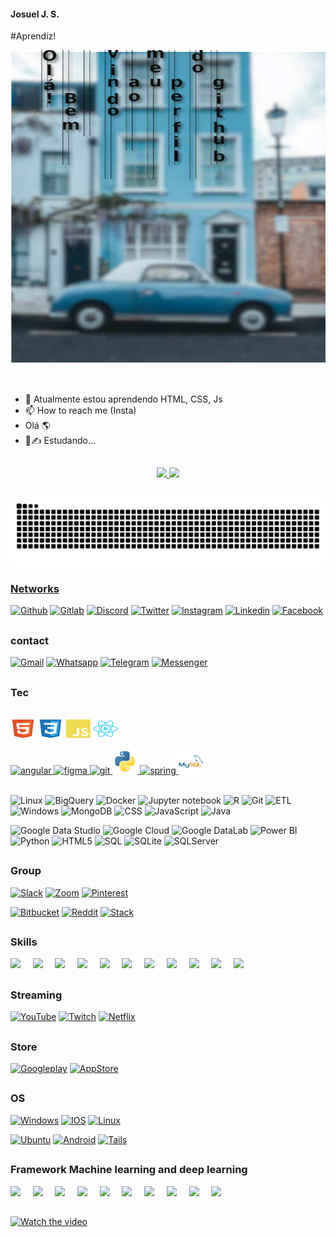 #### Josuel J. S.
#Aprendiz!

<div align="left">
<img height="500em" width="600em" src= "https://github.com/jojs74/jojs74/blob/main/fa2_gi.jpg.jpg">
</div>
</br>

##

- 👀  Atualmente estou aprendendo HTML, CSS, Js
- 📫 How to reach me (Insta)</br>
- Olá 🌎
- 💭✍ Estudando... 
 
##

<div align="center">
 
  <a href="https://github.com/jojs74">
  <img height="150em"  src="https://github-readme-stats.vercel.app/api?username=jojs74&show_icons=true&theme=dracula&include_all_commits=true&count_private=true"/>
  <img height="150em"  src="https://github-readme-stats.vercel.app/api/top-langs/?username=jojs74&layout=compact&langs_count=7&theme=dracula"/>
</div>

 ##
 
 ![Snake animation](https://github.com/jojs74/jojs74/blob/output/github-contribution-grid-snake.svg)

### Networks

 [![Github](https://img.shields.io/badge/GitHub-100000?style=for-the-badge&logo=github&logoColor=white)](https://github.com/)
 [![Gitlab](https://img.shields.io/badge/GitLab-330F63?style=for-the-badge&logo=gitlab&logoColor=white)](https://gitlab.com/users/sign_in)
 [![Discord](https://img.shields.io/badge/Discord-7289DA?style=for-the-badge&logo=discord&logoColor=white)](https://discord.com/)
[![Twitter](https://img.shields.io/badge/Twitter-1DA1F2?style=for-the-badge&logo=twitter&logoColor=white)](https://twitter.com/josephf_23)
[![Instagram](https://img.shields.io/badge/Instagram-E4405F?style=for-the-badge&logo=instagram&logoColor=white)](https://www.instagram.com/job._23/)
[![Linkedin](https://img.shields.io/badge/LinkedIn-0077B5?style=for-the-badge&logo=linkedin&logoColor=white)](https://br.linkedin.com/)
[![Facebook](https://img.shields.io/badge/Facebook-1877F2?style=for-the-badge&logo=facebook&logoColor=white)](https://pt-br.facebook.com/)

##

### contact

 [![Gmail](https://img.shields.io/badge/Gmail-D14836?style=for-the-badge&logo=gmail&logoColor=white)](https://www.google.com/gmail)
 [![Whatsapp](https://img.shields.io/badge/WhatsApp-25D366?style=for-the-badge&logo=whatsapp&logoColor=white)](https://www.whatsapp.com/?lang=pt_br)
 [![Telegram](https://img.shields.io/badge/Telegram-2CA5E0?style=for-the-badge&logo=telegram&logoColor=white)](https://web.telegram.org/)
 [![Messenger](https://img.shields.io/badge/Messenger-00B2FF?style=for-the-badge&logo=messenger&logoColor=white)](https://www.messenger.com/)


##

### Tec

 <div style="display: inline_block"></br>
  
   <img align="center" alt="jojs74-HTML" height="30" width="40" src="https://raw.githubusercontent.com/devicons/devicon/master/icons/html5/html5-original.svg">
   <img align="center" alt="jojs74-CSS" height="30" width="40" src="https://raw.githubusercontent.com/devicons/devicon/master/icons/css3/css3-original.svg">
   <img align="center" alt="jojs74-Js" height="30" width="40" src="https://raw.githubusercontent.com/devicons/devicon/master/icons/javascript/javascript-plain.svg">
   <img align="center" alt="jojs74-React" height="30" width="40" src="https://raw.githubusercontent.com/devicons/devicon/master/icons/react/react-original.svg">
   </br>
   </br>
   <a href="https://angular.io" target="_blank"> <img src="https://angular.io/assets/images/logos/angular/angular.svg" alt="angular" width="40" height="40"/> </a>
   <a href="https://www.figma.com/" target="_blank"> <img src="https://www.vectorlogo.zone/logos/figma/figma-icon.svg" alt="figma" width="40" height="40"/> </a> 
   <a href="https://git-scm.com/" target="_blank"> <img src="https://www.vectorlogo.zone/logos/git-scm/git-scm-icon.svg" alt="git" width="40" height="40"/> </a>
   <a href="https://www.python.org" target="_blank"> <img src="https://raw.githubusercontent.com/devicons/devicon/master/icons/python/python-original.svg" alt="python"       width="40" height="40"/> </a> <a href="https://spring.io/" target="_blank"> <img src="https://www.vectorlogo.zone/logos/springio/springio-icon.svg" alt="spring" width="40" height="40"/> </a>
   <a href="https://www.mysql.com/" target="_blank"> <img src="https://raw.githubusercontent.com/devicons/devicon/master/icons/mysql/mysql-original-wordmark.svg" alt="mysql"      width="40" height="40"/> </a>
</div>

</br>

![Linux](https://img.shields.io/badge/-Linux-black?style=flat-square&logo=linux)
![BigQuery](https://img.shields.io/badge/BigQuery-black?style=flat-square&logo=BigQuery)
![Docker](https://img.shields.io/badge/-Docker-black?style=flat-square&logo=docker)
![Jupyter notebook](https://img.shields.io/badge/Jupyternotebook-black?style=flat-square&logo=Jupyternotebook)
![R](https://img.shields.io/badge/-R-black?style=flat-square&logo=r&logoColor=darkblue)
![Git](https://img.shields.io/badge/-Git-black?style=flat-square&logo=git)
![ETL](https://img.shields.io/badge/-ETL-black?style=flat-square&logo=ETL)
![Windows](https://img.shields.io/badge/-Windows-black?style=flat-square&logo=windows)
![MongoDB](https://img.shields.io/badge/-MongoDB-black?style=flat-square&logo=MongoDB)
![CSS](https://img.shields.io/badge/-CSS-black?style=flat-square&logo=CSS)
![JavaScript](https://img.shields.io/badge/-JavaScript-black?style=flat-square&logo=JavaScript)
![Java](https://img.shields.io/badge/-Java-black?style=flat-square&logo=Java)

![Google Data Studio](https://img.shields.io/badge/-GoogleDataStudio-black?style=flat-square&logo=google)
![Google Cloud](https://img.shields.io/badge/GoogleCloud-black?style=flat-square&logo=google-cloud)
![Google DataLab](https://img.shields.io/badge/DataLab-black?style=flat-square&logo=google-DataLab)
![Power BI](https://img.shields.io/badge/-PowerBI-black?style=flat-square&logo=microsoft&logoColor=yellow)
![Python](https://img.shields.io/badge/-Python-black?style=flat-square&logo=python)
![HTML5](https://img.shields.io/badge/-HTML5-black?style=flat-square&logo=HTML5)
![SQL](https://img.shields.io/badge/-SQL-black?style=flat-square&logo=SQL)
![SQLite](https://img.shields.io/badge/-SQLite-black?style=flat-square&logo=SQLite)
![SQLServer](https://img.shields.io/badge/-SQLServer-black?style=flat-square&logo=SQL_Server)


##

### Group


 [![Slack](	https://img.shields.io/badge/Slack-4A154B?style=for-the-badge&logo=slack&logoColor=white)](https://slack.com/intl/pt-br/)
 [![Zoom](https://img.shields.io/badge/Zoom-2D8CFF?style=for-the-badge&logo=zoom&logoColor=white)](https://zoom.us/download)
 [![Pinterest](https://aleen42.github.io/badges/src/pinterest.svg)](https://br.pinterest.com/)

 [![Bitbucket](https://img.shields.io/badge/Bitbucket-330F63?style=for-the-badge&logo=bitbucket&logoColor=white)](https://bitbucket.org/)
 [![Reddit](https://aleen42.github.io/badges/src/reddit.svg)](https://www.reddit.com/)
 [![Stack](	https://aleen42.github.io/badges/src/stackexchange.svg)](https://portuguese.stackexchange.com/)

##
### Skills
<img src="https://img.shields.io/badge/Visual-Studio-blue?style=for-the-badge&logo=Visual-Studio&logoColor=white" />&nbsp;&nbsp;&nbsp;&nbsp;
<img src="https://img.shields.io/badge/Google-Cloud-blue?style=for-the-badge&logo=Google_Cloud&logoColor=white" />&nbsp;&nbsp;&nbsp;&nbsp;
<img src="https://img.shields.io/badge/Datalab-blue?style=for-the-badge&logo=Data-lab&logoColor=white" />&nbsp;&nbsp;&nbsp;&nbsp;
<img src="https://img.shields.io/badge/IBM-IBM Cloud-blue?style=for-the-badge&logo=IBM-CloudlogoColor=white" />&nbsp;&nbsp;&nbsp;&nbsp;
<img src="https://img.shields.io/badge/MLflow-blue?style=for-the-badge&logo=MLflow&logoColor=blue" />&nbsp;&nbsp;&nbsp;&nbsp;
<img src="https://img.shields.io/badge/IBM-Watson-blue?style=for-the-badge&logo=IBM-WatsonlogoColor=white" />&nbsp;&nbsp;&nbsp;&nbsp;
<img src="https://img.shields.io/badge/Azure-Machine-learningblue?style=for-the-badge&logo=Azure-Machine-learninglogoColor=white" />&nbsp;&nbsp;&nbsp;&nbsp;
<img src="https://img.shields.io/badge/Editor-VSCode-blue?style=for-the-badge&logo=visual-studio-code&logoColor=white" />&nbsp;&nbsp;&nbsp;&nbsp;
<img src="https://img.shields.io/badge/Google-Colab-blue?style=for-the-badge&logo=Google_Colab&logoColor=white" />&nbsp;&nbsp;&nbsp;&nbsp;
<img src="https://img.shields.io/badge/BigQuery-blue?style=for-the-badge&logo=Big-Query&logoColor=white" />&nbsp;&nbsp;&nbsp;&nbsp;
<img src="https://img.shields.io/badge/Azure-blue?style=for-the-badge&logo=AzurelogoColor=white" />

 ##
### Streaming
[![YouTube](https://img.shields.io/badge/YouTube-FF0000?style=for-the-badge&logo=youtube&logoColor=white)](https://www.youtube.com/)
[![Twitch](https://img.shields.io/badge/Twitch-9146FF?style=for-the-badge&logo=twitch&logoColor=white)](https://www.twitch.tv/)
[![Netflix](https://img.shields.io/badge/Netflix-E50914?style=for-the-badge&logo=netflix&logoColor=white)](https://www.netflix.com/br/)

 ##
### Store
  [![Googleplay](https://img.shields.io/badge/Google_Play-414141?style=for-the-badge&logo=google-play&logoColor=white)](https://play.google.com/store?hl=pt_BR&gl=US)
  [![AppStore](https://img.shields.io/badge/App_Store-0D96F6?style=for-the-badge&logo=app-store&logoColor=white)](https://www.apple.com/br/app-store/)
  
  ##
 ### OS
 [![Windows](https://img.shields.io/badge/Windows-0078D6?style=for-the-badge&logo=windows&logoColor=white)](https://www.microsoft.com/pt-br/windows/)
 [![IOS](https://img.shields.io/badge/iOS-000000?style=for-the-badge&logo=ios&logoColor=white)](https://www.apple.com/br/ios/ios-15/)
[![Linux](https://img.shields.io/badge/Linux_Mint-87CF3E?style=for-the-badge&logo=linux-mint&logoColor=white)](https://www.linuxliteos.com/download.php)

[![Ubuntu](https://img.shields.io/badge/Ubuntu-E95420?style=for-the-badge&logo=ubuntu&logoColor=white)](https://ubuntu.com/download)
[![Android](https://img.shields.io/badge/Android-3DDC84?style=for-the-badge&logo=android&logoColor=white)](https://www.android.com/intl/pt-BR_br/)
[![Tails](https://img.shields.io/badge/Tails%20-56347C?&style=for-the-badge&logo=tails&logoColor=white)](https://tails.boum.org/index.pt.html)
##
### Framework Machine learning and deep learning
<img src="https://img.shields.io/badge/-Cuda-black?style=for-the-badge&logo=Cuda" />&nbsp;&nbsp;&nbsp;&nbsp;
<img src="https://img.shields.io/badge/-Flask-black?style=for-the-badge&logo=flask" />&nbsp;&nbsp;&nbsp;&nbsp;
<img src="https://img.shields.io/badge/-TensorFlow-181717?style=for-the-badge&logo=TensorFlow" />&nbsp;&nbsp;&nbsp;&nbsp;
<img src="https://img.shields.io/badge/-Keras-181717?style=for-the-badge&logo=Keras" />&nbsp;&nbsp;&nbsp;&nbsp;
<img src="https://img.shields.io/badge/-Theano-181717?style=for-the-badge&logo=Theano" />&nbsp;&nbsp;&nbsp;&nbsp;
<img src="https://img.shields.io/badge/-PyTorch-181717?style=for-the-badge&logo=PyTorch" />&nbsp;&nbsp;&nbsp;&nbsp;
<img src="https://img.shields.io/badge/-TensorFlow GPU-black?style=for-the-badge&logo=TensorFlow_GPU" />&nbsp;&nbsp;&nbsp;&nbsp;
<img src="https://img.shields.io/badge/-Yollo-181717?style=for-the-badge&logo=Yollo" />&nbsp;&nbsp;&nbsp;&nbsp;
<img src="https://img.shields.io/badge/-Scikit Learn-181717?style=for-the-badge&logo=Scikit_Learn" />&nbsp;&nbsp;&nbsp;&nbsp;
<img src="https://img.shields.io/badge/-NLTK-181717?style=for-the-badge&logo=NLTK" />&nbsp;&nbsp;&nbsp;&nbsp;
##
 
 [![Watch the video](https://img.youtube.com/vi/T-D1KVIuvjA/maxresdefault.jpg)](https://youtu.be/T-D1KVIuvjA)
 
 

